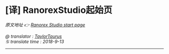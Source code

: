 # [译] RanorexStudio起始页

*原文地址 👉 [Ranorex Studio start page][0]*

*@ translator : [TaylorTaurus](https://github.com/taylortaurus)*    
*♋ translate time : 2018-9-13*    

---



[0]: https://www.ranorex.com/help/latest/ranorex-studio-fundamentals/ranorex-studio/ranorex-studio-startpage/
